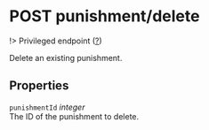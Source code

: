 # <span class="badge badge-light">POST</span> <span class="badge badge-light">punishment/delete</span>

!> Privileged endpoint ([?](privileged.md))

Delete an existing punishment.

## Properties

`punishmentId` *integer*  
The ID of the punishment to delete.



